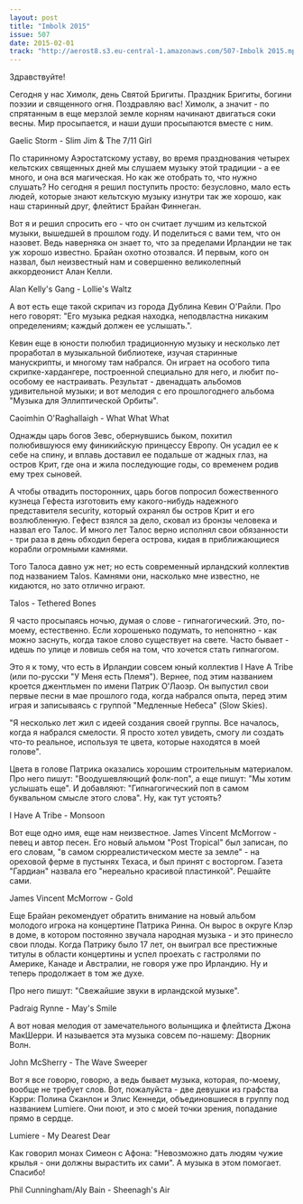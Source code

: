 ```yaml
---
layout: post
title: "Imbolk 2015"
issue: 507
date: 2015-02-01
track: "http://aerost8.s3.eu-central-1.amazonaws.com/507-Imbolk 2015.mp3"
---
```


Здравствуйте!

Сегодня у нас Химолк, день Святой Бригиты. Праздник Бригиты, богини поэзии и священного огня. Поздравляю вас! Химолк, а значит - по спрятанным в еще мерзлой земле корням начинают двигаться соки весны. Мир просыпается, и наши души просыпаются вместе с ним.

Gaelic Storm - Slim Jim & The 7/11 Girl

По старинному Аэростатскому уставу, во время празднования четырех кельтских священных дней мы слушаем музыку этой традиции - а ее много, и она вся магическая. Но как же отобрать то, что нужно слушать? Но сегодня я решил поступить просто: безусловно, мало есть людей, которые знают кельтскую музыку изнутри так же хорошо, как наш старинный друг, флейтист Брайан Финнеган.

Вот я и решил спросить его - что он считает лучшим из кельтской музыки, вышедшей в прошлом году. И поделиться с вами тем, что он назовет. Ведь наверняка он знает то, что за пределами Ирландии не так уж хорошо известно. Брайан охотно отозвался. И первым, кого он назвал, был неизвестный нам и совершенно великолепный аккордеонист Алан Келли.

Alan Kelly's Gang - Lollie's Waltz

А вот есть еще такой скрипач из города Дублина Кевин О'Райли. Про него говорят: "Его музыка редкая находка, неподвластна никаким определениям; каждый должен ее услышать.".

Кевин еще в юности полюбил традиционную музыку и несколько лет проработал в музыкальной библиотеке, изучая старинные манускрипты, и многому там набрался. Он играет на особого типа скрипке-хардангере, построенной специально для него, и любит по-особому ее настраивать. Результат - двенадцать альбомов удивительной музыки; и вот мелодия с его прошлогоднего альбома "Музыка для Эллиптической Орбиты".

Caoimhin O'Raghallaigh - What What What

Однажды царь богов Зевс, обернувшись быком, похитил полюбившуюся ему финикийскую принцессу Европу. Он усадил ее к себе на спину, и вплавь доставил ее подальше от жадных глаз, на остров Крит, где она и жила последующие годы, со временем родив ему трех сыновей.

А чтобы отвадить посторонних, царь богов попросил божественного кузнеца Гефеста изготовить ему какого-нибудь надежного представителя security, который охранял бы остров Крит и его возлюбленную. Гефест взялся за дело, сковал из бронзы человека и назвал его Талос. И много лет Талос верно исполнял свои обязанности - три раза в день обходил берега острова, кидая в приближающиеся корабли огромными камнями.

Того Талоса давно уж нет; но есть современный ирландский коллектив под названием Talos. Камнями они, насколько мне известно, не кидаются, но зато отлично играют.

Talos - Tethered Bones

Я часто просыпаясь ночью, думая о слове - гипнагогический. Это, по-моему, естественно. Если хорошенько подумать, то непонятно - как можно заснуть, когда такое слово существует на свете. Часто бывает - идешь по улице и ловишь себя на том, что хочется стать гипнагогом.

Это я к тому, что есть в Ирландии совсем юный коллектив I Have A Tribe (или по-русски "У Меня есть Племя"). Вернее, под этим названием кроется джентльмен по имени Патрик О'Лаоэр. Он выпустил свои первые песни в мае прошлого года, когда набрался опыта, перед этим играя и записываясь с группой "Медленные Небеса" (Slow Skies).

"Я несколько лет жил с идеей создания своей группы. Все началось, когда я набрался смелости. Я просто хотел увидеть, смогу ли создать что-то реальное, используя те цвета, которые находятся в моей голове".

Цвета в голове Патрика оказались хорошим строительным материалом. Про него пишут: "Воодушевляющий фолк-поп", а еще пишут: "Мы хотим услышать еще". И добавляют: "Гипнагогический поп в самом буквальном смысле этого слова". Ну, как тут устоять?

I Have A Tribe - Monsoon

Вот еще одно имя, еще нам неизвестное. James Vincent McMorrow - певец и автор песен. Его новый альмом "Post Tropical" был записан, по его словам, "в самом сюрреалистическом месте за земле" - на ореховой ферме в пустынях Техаса, и был принят с восторгом. Газета "Гардиан" назвала его "нереально красивой пластинкой". Решайте сами.

James Vincent McMorrow - Gold

Еще Брайан рекомендует обратить внимание на новый альбом молодого игрока на концертине Патрика Ринна. Он вырос в округе Клэр в доме, в котором постоянно звучала народная музыка - и это принесло свои плоды. Когда Патрику было 17 лет, он выиграл все престижные титулы в области концертины и успел проехать с гастролями по Америке, Канаде и Австралии, не говоря уже про Ирландию. Ну и теперь продолжает в том же духе.

Про него пишут: "Свежайшие звуки в ирландской музыке".

Padraig Rynne - May's Smile

А вот новая мелодия от замечательного волынщика и флейтиста Джона МакШерри. И называется эта музыка совсем по-нашему: Дворник Волн.

John McSherry - The Wave Sweeper

Вот я все говорю, говорю, а ведь бывает музыка, которая, по-моему, вообще не требует слов. Вот, пожалуйста - две девушки из графства Кэрри: Полина Сканлон и Элис Кеннеди, объединовшиеся в группу под названием Lumiere. Они поют, и это с моей точки зрения, попадание прямо в сердце.

Lumiere - My Dearest Dear

Как говорил монах Симеон с Афона: "Невозможно дать людям чужие крылья - они должны вырастить их сами". А музыка в этом помогает. Спасибо!

Phil Cunningham/Aly Bain - Sheenagh's Air
